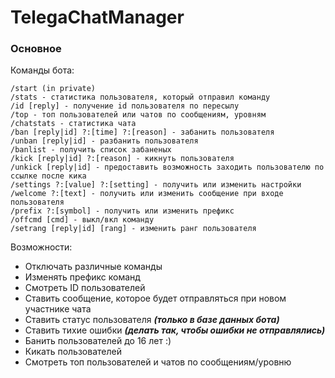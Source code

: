 # TelegaChatManager

### Основное
Команды бота:
```shell
/start (in private)
/stats - статистика пользователя, который отправил команду
/id [reply] - получение id пользователя по пересылу
/top - топ пользователей или чатов по сообщениям, уровням
/chatstats - статистика чата
/ban [reply|id] ?:[time] ?:[reason] - забанить пользователя
/unban [reply|id] - разбанить пользователя
/banlist - получить список забаненых
/kick [reply|id] ?:[reason] - кикнуть пользователя
/unkick [reply|id] - предоставить возможность заходить пользователю по ссылке после кика
/settings ?:[value] ?:[setting] - получить или изменить настройки
/welcome ?:[text] - получить или изменить сообщение при входе пользователя
/prefix ?:[symbol] - получить или изменить префикс
/offcmd [cmd] - выкл/вкл команду
/setrang [reply|id] [rang] - изменить ранг пользователя
```
Возможности:
 - Отключать различные команды
 - Изменять префикс команд
 - Смотреть ID пользователей
 - Ставить сообщение, которое будет отправляться при новом участнике чата
 - Ставить статус пользователя ***(только в базе данных бота)***
 - Ставить тихие ошибки ***(делать так, чтобы ошибки не отправлялись)***
 - Банить пользователей до 16 лет :)
 - Кикать пользователей
 - Смотреть топ пользователей и чатов по сообщениям/уровню
